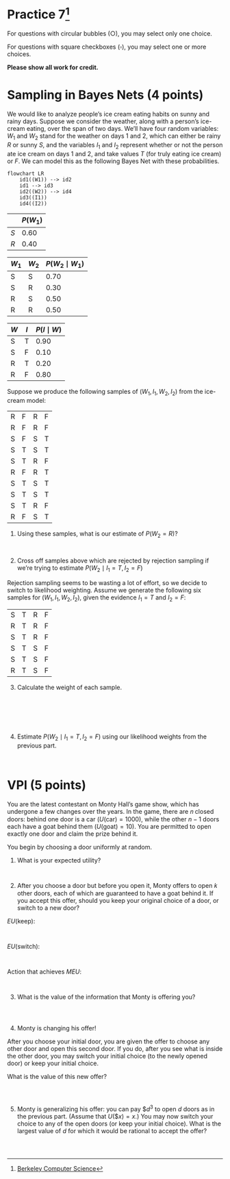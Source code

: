 # Practice 7[^1]

For questions with circular bubbles ($\bigcirc$), you may select only one choice.

For questions with square checkboxes ($\square$), you may select one or more choices.

**Please show all work for credit.**

# Sampling in Bayes Nets (4 points)

We would like to analyze people’s ice cream eating habits on sunny and rainy days. Suppose we consider the weather, along with a person’s ice-cream eating, over the span of two days. We’ll have four random variables: $W_1$ and $W_2$ stand for the weather on days 1 and 2, which can either be rainy $R$ or sunny $S$, and the variables $I_1$ and $I_2$ represent whether or not the person ate ice cream on days 1 and 2, and take values $T$ (for truly eating ice cream) or $F$. We can model this as the following Bayes Net with these probabilities.

```mermaid
flowchart LR
    id1((W1)) --> id2
    id1 --> id3
    id2((W2)) --> id4
    id3((I1))
    id4((I2))
```

|        |  $P(W_1)$  |
| ------ | ---------- |
|   $S$  |    0.60    |
|   $R$  |    0.40    |


|   $W_1$  |   $W_2$  |  $P(W_2 \mid W_1)$ |
| -------- | -------- | ------------------ |
|     S    |     S    |         0.70       |
|     S    |     R    |         0.30       |
|     R    |     S    |         0.50       |
|     R    |     R    |         0.50       |

|   $W$  |   $I$  |  $P(I \mid W)$ |
| ------ | ------ | -------------- |
|    S   |    T   |       0.90     |
|    S   |    F   |       0.10     |
|    R   |    T   |       0.20     |
|    R   |    F   |       0.80     |

Suppose we produce the following samples of $(W_1, I_1, W_2, I_2)$ from the ice-cream model:

|     |     |     |     |
| --- | --- | --- | --- |
|  R  |  F  |  R  |  F  | 
|  R  |  F  |  R  |  F  |
|  S  |  F  |  S  |  T  |
|  S  |  T  |  S  |  T  |
|  S  |  T  |  R  |  F  |
|  R  |  F  |  R  |  T  |
|  S  |  T  |  S  |  T  |
|  S  |  T  |  S  |  T  |
|  S  |  T  |  R  |  F  | 
|  R  |  F  |  S  |  T  |

1. Using these samples, what is our estimate of $P(W_2 = R)$?

```


```

2. Cross off samples above which are rejected by rejection sampling if we’re trying to estimate $P(W_2 \mid I_1 = T, I_2 = F)$

Rejection sampling seems to be wasting a lot of effort, so we decide to switch to likelihood weighting. Assume we generate the
following six samples for $(W_1, I_1, W_2, I_2)$, given the evidence $I_1 = T$ and $I_2 = F$:

|     |     |     |     |
| --- | --- | --- | --- |
|  S  |  T  |  R  |  F  | 
|  R  |  T  |  R  |  F  |
|  S  |  T  |  R  |  F  | 
|  S  |  T  |  S  |  F  |
|  S  |  T  |  S  |  F  |
|  R  |  T  |  S  |  F  |

3. Calculate the weight of each sample.

```






```

4. Estimate $P(W_2 \mid I_1 = T, I_2 = F)$ using our likelihood weights from the previous part.

```


```

# VPI (5 points)

You are the latest contestant on Monty Hall’s game show, which has undergone a few changes over the years. In the game, there are 𝑛 closed doors: behind one door is a car $(U(\text{car}) = 1000)$, while the other $n-1$ doors each have a goat behind them $(U(\text{goat}) = 10)$. You are permitted to open exactly one door and claim the prize behind it.

You begin by choosing a door uniformly at random.

1. What is your expected utility?

```


```

2. After you choose a door but before you open it, Monty offers to open 𝑘 other doors, each of which are guaranteed to have a goat behind it. If you accept this offer, should you keep your original choice of a door, or switch to a new door? 

$EU(\text{keep})$:

```


```

$EU(\text{switch})$:

```


```

Action that achieves $MEU$:

```


```

3. What is the value of the information that Monty is offering you?

```



```

4. Monty is changing his offer!

After you choose your initial door, you are given the offer to choose any other door and open this second door. If you do, after you see what is inside the other door, you may switch your initial choice (to the newly opened door) or keep your initial choice.

What is the value of this new offer?

```



```

5. Monty is generalizing his offer: you can pay $$d^3$ to open $d$ doors as in the previous part. (Assume that $U(\$x)=x$.) You may now switch your choice to any of the open doors (or keep your initial choice). What is the largest value of $d$ for which it would be rational to accept the offer?

```



```
[^1]: [Berkeley Computer Science](http://ai.berkeley.edu)
